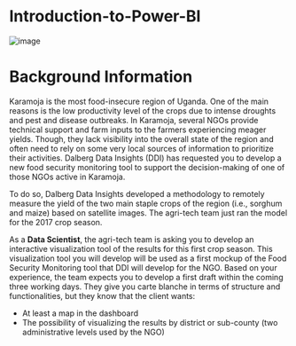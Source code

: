 # Introduction-to-Power-BI

![image](https://user-images.githubusercontent.com/23389063/214494414-cec2107d-e540-44c7-acfb-cf554b1744bd.png)

# Background Information
Karamoja is the most food-insecure region of Uganda. One of the main reasons
is the low productivity level of the crops due to intense droughts and pest and
disease outbreaks.
In Karamoja, several NGOs provide technical support and farm inputs to the
farmers experiencing meager yields. Though, they lack visibility into the overall
state of the region and often need to rely on some very local sources of
information to prioritize their activities.
Dalberg Data Insights (DDI) has requested you to develop a new food security
monitoring tool to support the decision-making of one of those NGOs active in
Karamoja.

To do so, Dalberg Data Insights developed a methodology to remotely measure
the yield of the two main staple crops of the region (i.e., sorghum and maize)
based on satellite images. The agri-tech team just ran the model for the 2017
crop season.

As a **Data Scientist**, the agri-tech team is asking you to develop an interactive
visualization tool of the results for this first crop season. This visualization tool
you will develop will be used as a first mockup of the Food Security Monitoring
tool that DDI will develop for the NGO.
Based on your experience, the team expects you to develop a first draft within
the coming three working days. They give you carte blanche in terms of structure
and functionalities, but they know that the client wants:
* At least a map in the dashboard
* The possibility of visualizing the results by district or sub-county (two
administrative levels used by the NGO)
